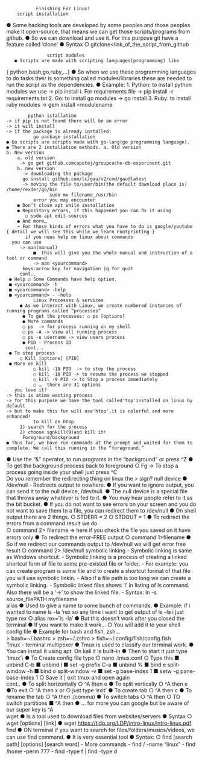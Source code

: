                Finishing For Linux!
        script installation 
   ● Some hacking tools are developed by some peoples and those peoples make it open-source, that means we can get those scripts/programs from github. 
   ● So we can download and use it. For this purpose git have a feature called ‘clone’ 
   ● Syntax 
   ○ gitclone<link_of_the_script_from_github

                   script modules
       ● Scripts are made with scripting languages(programming) like
 { python,bash,go,ruby,...}
     ● So when we use these programming languages to do tasks their is something called modules/libraries these are needed to run the script as the dependencies. 
 ● Example: 
        1. Python: to install python modules we use -> pip install <modulename> 
        i. For requirements ﬁle -> pip install -r requirements.txt 
    2. Go: to install go modules -> go install <modulename> 
    3. Ruby:  to install ruby modules -> gem install <modulename

            python istallation
    -> if pip is not found there will be an error
    -> it will install
    -> if the package is already installed:    
              go package installation
    ● Go scripts are scripts made with go-lang(go programming language). 
    ● There are 2 installation methods. a. Old version 
    b. New version              
        a. old version 
         -> go get github.comcapotej/groupcache-db-experinent.git
        b. new version 
          -> downloading the package 
          go install github.com/lc/gau/v2/cmd/gau@latest
          -> moving the file to/user/bin(the default download place is) /home/rexder/go/bin
                    sudo mv filename_/usr/bin
              error you may encounter
        ● Don’t close apt while installation 
        ● Repository errors, if this happened you can ﬁx it using 
           ○ sudo apt edit-sources 
        ● And more… 
        ➔ For those kinds of errors what you have to do is google/youtube  { detail we will see this while we learn Footprinting }             
           if you nees help on linux about commands
      you can use
         -> man(manual)
              ■  this will give you the whole manual and instruction of a tool or command 
              -> man <yourcommand>
          keys:arrow key for navigation |q for quit    
         cont..
     ● Help ○ Some Commands have help option. 
     ■ <yourcommand> -h 
     ■ <yourcommand> -help 
     ■ <yourcommand> - -help 
              Linux Processes & services
         ● As we interact with Linux, we create numbered instances of running programs called “processes”
          ● To get the processes: ○ ps [options] 
          ● More commands 
          ○ ps  -> for process running on my shell 
          ○ ps -A -> view all running process 
          ○ ps -u username -> view users process 
          ● PID - Process ID     
           cont...
     ● To stop process 
         ○ Kill [options] [PID] 
     ● More on kill
              ○ kill -19 PID  -> to stop the process 
              ○ kill -18 PID -> to resume the process we stopped 
              ○ kill -9 PID -> to Stop a process immediately 
              ○ …  there are 31 options                 
       you love it?
    -> this is atime wasting process
    -> for this purpose we have the tool called'top'installed on linux by default
    -> but to make this fun will use'htop',it is colorful and more enhanced!
              to kill on htop
         1) search for the process
         2) choose sgnkill(9)and kill it!  
          Foreground/background
    ● Thus far, we have run commands at the prompt and waited for them to complete. We call this running in the “foreground.” 
   ● Use the “&” operator, to run programs in the “background” or press ^Z
   ● To get the background process back to foreground 
        ○ Fg
     -> To stop a process going inside your shell just press ^C  
          Do you remember the redirecting thing on linux the > sign?
                  null device
     ● /dev/null - Redirects output to nowhere. 
     ● If you want to ignore output, you can send it to the null device, /dev/null. 
     ● The null device is a special file that throws away whatever is fed to it. 
     ● You may hear people refer to it as the bit bucket. 
     ● If you do not want to see errors on your screen and you do not want to save them to a file, you can redirect them to /dev/null 
     ● On shell output there are 2 things. 
           ○ STDERR =  2 
           ○ STDOUT  =  1 
     ● To redirect the errors from a command result we do   
           ○ command 2> ﬁlename                =>  here if you check the ﬁle you saved on it have errors only 
     ● To redirect the error-FREE output 
            ○ command 1>ﬁlename 
     ● So if we redirect our commands output to /dev/null we will get error free result 
            ○ command 2> /dev/null
                      symbolic linking
       - Symbolic linking is same as Windows shortcut. 
       - Symbolic linking is a process of creating a linked shortcut form of ﬁle to some pre-existed ﬁle or folder. 
       - For example: you can create program is some ﬁle and to create a shortcut format of that ﬁle you will use symbolic linkin. 
       - Also if a ﬁle path is too long we can create a symbolic linking. 
       - Symbolic linked ﬁles shows ‘l’ in listing of ls command. Also there will be a ‘->’ to show the linked ﬁle. 
       - Syntax: ln -s source_filePATH myfilename   
                    alias
      ● Used to give a name to some bunch of commands. 
      ● Example: if i wanted to name ls -la  ‘rex   so any time i want to get output of ls -la i just type rex 
           ○ alias rex=’ls -la’ 
      ● But this doesn’t work after you closed the terminal 
      ● If you want to make it work…
            ○ You will add it to your shell conﬁg ﬁle 
      ● Example for bash and ﬁsh, zsh…                           
        > bash=~/.bashrc
        > zsh=~/.zshrc
        > fish=~/.config/fish/config.fish        
                     Tmux - terminal multipexer
    ● Tmux is used to classify our terminal work. 
    ● You can install it using apt. On kali it is built-in 
    ● Then to start it just type ‘tmux’\ 
    ● To Create conﬁg ﬁle type 
        ○ nano .tmux.conf 
        ○ Type this 
           ■ unbind C-b 
           ■ unbind l 
           ■ set -g prefix C-a 
           ■ unbind % 
           ■ bind e split-window -h 
           ■ bind o split-window -v 
           ■ set -g base-index 1 
           ■ setw -g pane-base-index 1 
    ○ Save it | exit tmux and open again          
              cont..
   ● To split horizontally 
    ○ ^A then o 
   ● To split vertically 
    ○ ^A then e
   ●To exit 
    ○ ^A then x or 
    ○ just type ‘exit’ 
   ● To create tab ○ ^A then c 
   ● To rename the tab 
    ○ ^A then ,(comma) 
   ● To switch tabs 
    ○ ^A then <numbers> 
    ○ TO switch partitions 
     ■ ^A  then <arrow> 
   ● … for more you can google but be aware of our super key is ^A          
           wget
    ● Is a tool used to download ﬁles from websites/servers 
    ● Syntax ○ wget [options] [link] 
    ● wget https://tldp.org/LDP/intro-linux/intro-linux.pdf       
                    find
     ● ON terminal if you want to search for ﬁles/folders/musics/videos, we can use ﬁnd command. 
     ● It is very essential tool 
     ● Syntax: 
       ○ ﬁnd [search path] [options] [search word] 
    - More commands 
       - ﬁnd / -name “linux” 
       - ﬁnd /home -perm 777  - ﬁnd -type f    |   ﬁnd -type d
               


























   
  


























